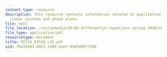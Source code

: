 ```yaml
---
content_type: resource
description: This resource contains information related to qualitative behavior of
  linear systems and phase plane.
file: null
file_location: /coursemedia/18-03-differential-equations-spring-2010/f6a33b930d231d48eae3030fd09f7280_MIT18_03S10_c35.pdf
file_type: application/pdf
resourcetype: Document
title: MIT18_03S10_c35.pdf
uid: f6a33b93-0d23-1d48-eae3-030fd09f7280
---
```

